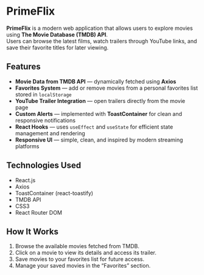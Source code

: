 # PrimeFlix

**PrimeFlix** is a modern web application that allows users to explore movies using **The Movie Database (TMDB) API**.  
Users can browse the latest films, watch trailers through YouTube links, and save their favorite titles for later viewing.

## Features

- **Movie Data from TMDB API** — dynamically fetched using **Axios**  
- **Favorites System** — add or remove movies from a personal favorites list stored in `localStorage`  
- **YouTube Trailer Integration** — open trailers directly from the movie page  
- **Custom Alerts** — implemented with **ToastContainer** for clean and responsive notifications  
- **React Hooks** — uses `useEffect` and `useState` for efficient state management and rendering  
- **Responsive UI** — simple, clean, and inspired by modern streaming platforms  

## Technologies Used

- React.js  
- Axios  
- ToastContainer (react-toastify)  
- TMDB API  
- CSS3  
- React Router DOM  

## How It Works

1. Browse the available movies fetched from TMDB.  
2. Click on a movie to view its details and access its trailer.  
3. Save movies to your favorites list for future access.  
4. Manage your saved movies in the “Favorites” section.  
